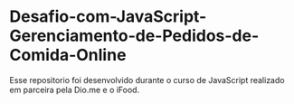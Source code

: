 # Desafio-com-JavaScript-Gerenciamento-de-Pedidos-de-Comida-Online
Esse repositorio foi desenvolvido durante o curso de JavaScript realizado em parceira pela Dio.me e o iFood.

